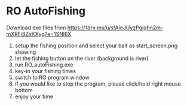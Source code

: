 # RO AutoFishing
Download exe files from https://1drv.ms/u/s!AieJUyzPgiqhn2m-mXRFi8ZxKXyg?e=1SNl6X
1. setup the fishing position and select your bait as start_screen.png showing
2. let the fishing button on the river (background is river)
3. run RO_autoFishing.exe
4. key-in your fishing times
5. switch to RO program window
5. if you would like to stop the program, please click/hold right mouse bottom
6. enjoy your time
